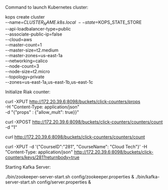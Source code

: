 Command to launch Kubernetes cluster:

kops create cluster \
--name=$CLUSTER_NAME.k8s.local \
--state=$KOPS_STATE_STORE \
--api-loadbalancer-type=public \
--associate-public-ip=false \
--cloud=aws \
--master-count=1 \
--master-size=t2.medium \
--master-zones=us-east-1a \
--networking=calico \
--node-count=3 \
--node-size=t2.micro \
--topology=private \
--zones=us-east-1a,us-east-1b,us-east-1c

Initialize Riak counter:

curl -XPUT http://172.20.39.6:8098/buckets/click-counters/props \
  -H "Content-Type: application/json" \
  -d "{\"props\" : {\"allow_mult\": true}}"

curl -XPOST http://172.20.39.6:8098/buckets/click-counters/counters/count -d "1"

curl http://172.20.39.6:8098/buckets/click-counters/counters/count



curl -XPUT -d '{"CourseID":"281", "CourseName": "Cloud Tech"}' -H "Content-Type: application/json" http://172.20.39.6:8098/buckets/click-counters/keys/281?returnbody=true


Starting Kafka Server:

./bin/zookeeper-server-start.sh config/zookeeper.properties &
./bin/kafka-server-start.sh config/server.properties &